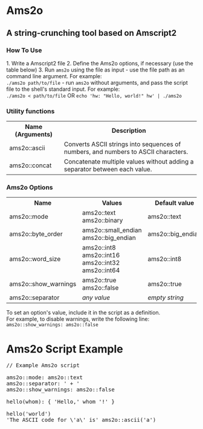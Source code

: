 # Ams2o
## A string-crunching tool based on Amscript2


### How To Use

<p>
1. Write a Amscript2 file
2. Define the Ams2o options, if necessary (use the table below)
3. Run <code>ams2o</code> using the file as input
   - use the file path as an command line argument. For example: <br/>
     <code>./ams2o path/to/file</code>
   - run <code>ams2o</code> without arguments, and pass the script file
     to the shell's standard input. For example: <br/>
     <code>./ams2o &lt; path/to/file</code>
     OR
     <code>echo 'hw: "Hello, world!" hw' | ./ams2o</code>
</p>


### Utility functions

<table>
	<tr> <th>Name (Arguments)</th> <th>Description</th> </tr>
	<tr>
		<td> ams2o::ascii </td>
		<td>
			Converts ASCII strings into sequences of numbers, and
			numbers to ASCII characters.
		</td>
	</tr>
	<tr>
		<td> ams2o::concat </td>
		<td>
			Concatenate multiple values without adding a separator
			between each value.
		</td>
	</tr>
</table>


### Ams2o Options

<table>
	<tr> <th>Name</th> <th>Values</th> <th>Default value</th> </tr>
	<tr>
		<td> ams2o::mode </td>
		<td>
			ams2o::text <br/> ams2o::binary
		</td>
		<td> ams2o::text </td>
	</tr>
	<tr>
		<td> ams2o::byte_order </td>
		<td>
			ams2o::small_endian <br/> ams2o::big_endian
		</td>
		<td> ams2o::big_endian </td>
	</tr>
	<tr>
		<td> ams2o::word_size </td>
		<td>
			ams2o::int8 <br/> ams2o::int16 <br/>
			ams2o::int32 <br/> ams2o::int64
		</td>
		<td> ams2o::int8 </td>
	</tr>
	<tr>
		<td> ams2o::show_warnings </td>
		<td>
			ams2o::true <br/> ams2o::false
		</td>
		<td> ams2o::true </td>
	</tr>
	<tr>
		<td> ams2o::separator </td>
		<td>
			<i>any value</i>
		</td>
		<td> <i>empty string</i> </td>
	</tr>
</table>

<p>
	To set an option's value, include it in the script as a definition. <br/>
	For example, to disable warnings, write the following line:
	<code>ams2o::show_warnings: ams2o::false</code>
</p>


# Ams2o Script Example

<pre>
// Example Ams2o script

ams2o::mode: ams2o::text
ams2o::separator: ' + '
ams2o::show_warnings: ams2o::false

hello(whom): { 'Hello,' whom '!' }

hello('world')
'The ASCII code for \'a\' is' ams2o::ascii('a')
</pre>
